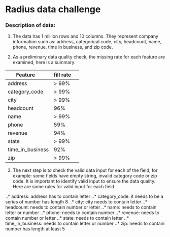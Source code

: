 # Radius data challenge
### Description of data:
1. The data has 1 million rows and 10 columns. They represent company information such as: address, categorical code, city, headcount, name, phone, revenue, time in business, and zip code.

2. As a preliminary data quality check, the missing rate for each feature are examined, here is a summary:

| Feature       | fill rate    |
| ------------- |-------------|
| address       | > 99%|
|category_code  | > 99%|
|city           | > 99%|
|headcount      |96%|
|name           |> 99%|
|phone          |59%|  
|revenue        |94%|
|state          |> 99%|
|time_in_business |92%|
|zip               | > 99%|

3. The next step is to check the valid data input for each of the field, for example: some fields have empty string, invalid category code or zip code. It is important to identify valid input to ensure the data quality. Here are some rules for valid input for each field

..* address: address has to contain letter
..* category_code: it needs to be a series of number has length 8
..* city: city needs to contain letter
..* headcount: needs to contain number or letter
..* name: needs to contain letter or number
..* phone: needs to contain number
..* revenue: needs to contain number or letter
..* state: needs to contain letter
..* time_in_business: needs to contain letter or number
..* zip: needs to contain number has length at least 5
